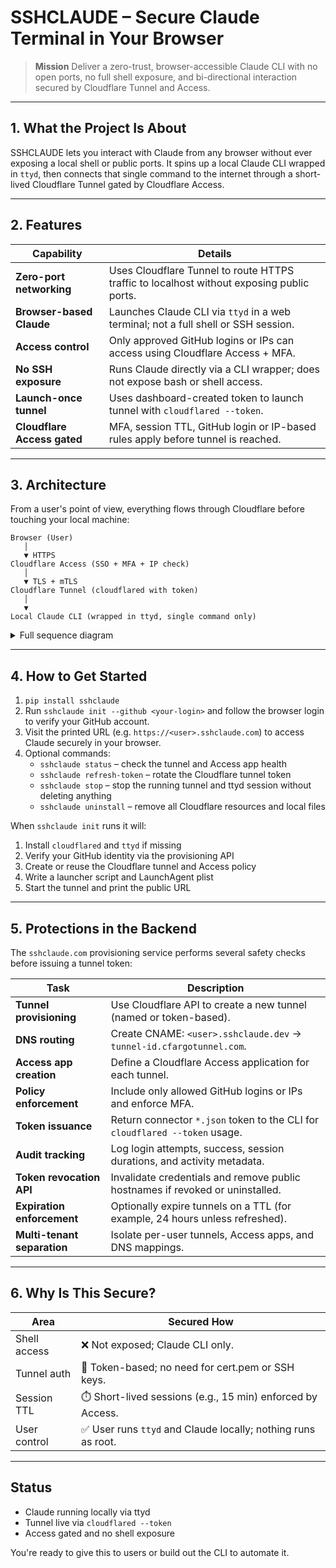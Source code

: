 # **SSHCLAUDE** – Secure Claude Terminal in Your Browser

> **Mission** Deliver a zero-trust, browser-accessible Claude CLI with no open ports, no full shell exposure, and bi-directional interaction secured by Cloudflare Tunnel and Access.

---

## 1. What the Project Is About

SSHCLAUDE lets you interact with Claude from any browser without ever exposing a local shell or public ports. It spins up a local Claude CLI wrapped in `ttyd`, then connects that single command to the internet through a short-lived Cloudflare Tunnel gated by Cloudflare Access.

---

## 2. Features

| Capability                  | Details |
| --------------------------- | ------- |
| **Zero-port networking**    | Uses Cloudflare Tunnel to route HTTPS traffic to localhost without exposing public ports. |
| **Browser-based Claude**    | Launches Claude CLI via `ttyd` in a web terminal; not a full shell or SSH session. |
| **Access control**          | Only approved GitHub logins or IPs can access using Cloudflare Access + MFA. |
| **No SSH exposure**         | Runs Claude directly via a CLI wrapper; does not expose bash or shell access. |
| **Launch-once tunnel**      | Uses dashboard-created token to launch tunnel with `cloudflared --token`. |
| **Cloudflare Access gated** | MFA, session TTL, GitHub login or IP-based rules apply before tunnel is reached. |

---

## 3. Architecture

From a user's point of view, everything flows through Cloudflare before touching your local machine:

```text
Browser (User)
   │
   ▼ HTTPS
Cloudflare Access (SSO + MFA + IP check)
   │
   ▼ TLS + mTLS
Cloudflare Tunnel (cloudflared with token)
   │
   ▼
Local Claude CLI (wrapped in ttyd, single command only)
```

<details>
<summary>Full sequence diagram</summary>

```mermaid
flowchart TD
    %% ─────────────────────────────────────────
    %%  Legend / groupings
    subgraph LOCAL [Developerʼs laptop]
        CLI[[sshclaude CLI\n(`sshclaude init`)]]
        TTYD[ttyd ⇄ Claude CLI]
        Launchd([cloudflared launchd])
    end

    subgraph API [sshclaude API (api.sshclaude.dev)]
        Login[/POST /login/]
        GitHubCB[/GET /oauth/callback/]
        WhoAmI[/GET /login/{uid}/whoami/]
        Provision[/POST /provision/]
        SQLite[(SQLite DB)]
    end

    subgraph GITHUB [GitHub]
        GHLogin[GitHub OAuth\n(login & consent)]
    end

    subgraph CF_API[Cloudflare API]
        CFTunnel[Tunnel\ncreate/reuse]
        CFDNS[DNS CNAME]
        CFApp[Access App]
        CFPolicy[Policy\n(email rule)]
    end

    subgraph CF_EDGE[Cloudflare Edge]
        CFProxy[cloudflared tunnel\n(wss <--> origin)]
        Access[Cloudflare Access\n(email check)]
    end
    %% ─────────────────────────────────────────
    %%  Flow
    CLI --1️⃣ POST /login --> Login
    Login --session {uid,token,client_id}--> CLI

    CLI --2️⃣ open browser\n(GitHub OAuth URL)--> GHLogin
    GHLogin --code,state--> GitHubCB
    GitHubCB -->|verify email| SQLite
    GitHubCB --> CLI

    CLI --3️⃣ GET /whoami --> WhoAmI
    WhoAmI -->|verified email| CLI

    CLI --4️⃣ POST /provision --> Provision
    Provision --> CFTunnel
    Provision --> CFDNS
    Provision --> CFApp
    CFApp --> CFPolicy
    CFTunnel -->|token| CLI
    Provision --> SQLite

    CLI --5️⃣ write cloudflared\nconfig & plist--> Launchd
    Launchd --> CFProxy

    BrowserUser[(Any browser)] -->|https://<subdomain>.sshclaude.dev| Access
    Access --GitHub login if needed--> GHLogin
    Access --> CFProxy
    CFProxy -->|http://localhost:7681| TTYD
    TTYD --> BrowserUser
```

</details>

---

## 4. How to Get Started

1. `pip install sshclaude`
2. Run `sshclaude init --github <your-login>` and follow the browser login to verify your GitHub account.
3. Visit the printed URL (e.g. `https://<user>.sshclaude.com`) to access Claude securely in your browser.
4. Optional commands:
   * `sshclaude status` – check the tunnel and Access app health
   * `sshclaude refresh-token` – rotate the Cloudflare tunnel token
   * `sshclaude stop` – stop the running tunnel and ttyd session without deleting anything 
   * `sshclaude uninstall` – remove all Cloudflare resources and local files

When `sshclaude init` runs it will:

1. Install `cloudflared` and `ttyd` if missing
2. Verify your GitHub identity via the provisioning API
3. Create or reuse the Cloudflare tunnel and Access policy
4. Write a launcher script and LaunchAgent plist
5. Start the tunnel and print the public URL

---

## 5. Protections in the Backend

The `sshclaude.com` provisioning service performs several safety checks before issuing a tunnel token:

| Task                        | Description |
| --------------------------- | ----------- |
| **Tunnel provisioning**     | Use Cloudflare API to create a new tunnel (named or token-based). |
| **DNS routing**             | Create CNAME: `<user>.sshclaude.dev` → `tunnel-id.cfargotunnel.com`. |
| **Access app creation**     | Define a Cloudflare Access application for each tunnel. |
| **Policy enforcement**      | Include only allowed GitHub logins or IPs and enforce MFA. |
| **Token issuance**          | Return connector `*.json` token to the CLI for `cloudflared --token` usage. |
| **Audit tracking**          | Log login attempts, success, session durations, and activity metadata. |
| **Token revocation API**    | Invalidate credentials and remove public hostnames if revoked or uninstalled. |
| **Expiration enforcement**  | Optionally expire tunnels on a TTL (for example, 24 hours unless refreshed). |
| **Multi-tenant separation** | Isolate per-user tunnels, Access apps, and DNS mappings. |

---

## 6. Why Is This Secure?

| Area         | Secured How |
| ------------ | ----------- |
| Shell access | ❌ Not exposed; Claude CLI only. |
| Tunnel auth  | 🔐 Token-based; no need for cert.pem or SSH keys. |
| Session TTL  | ⏱️ Short-lived sessions (e.g., 15 min) enforced by Access. |
| User control | ✅ User runs `ttyd` and Claude locally; nothing runs as root. |

---

## Status

* Claude running locally via ttyd
* Tunnel live via `cloudflared --token`
* Access gated and no shell exposure

You're ready to give this to users or build out the CLI to automate it.
